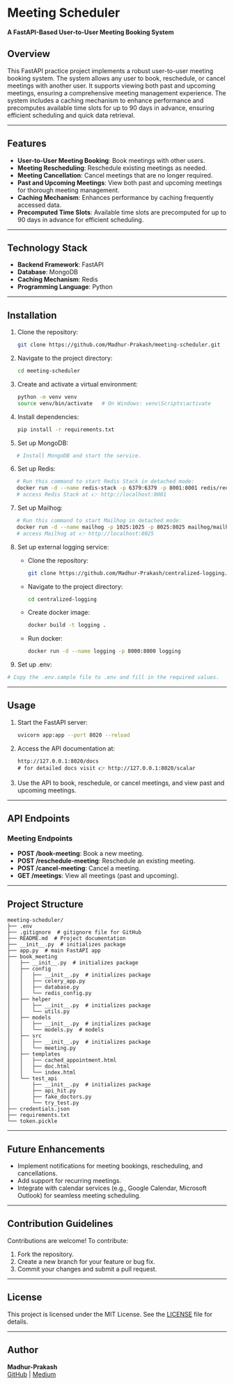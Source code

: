 # Meeting Scheduler

**A FastAPI-Based User-to-User Meeting Booking System**

## Overview
This FastAPI practice project implements a robust user-to-user meeting booking system. The system allows any user to book, reschedule, or cancel meetings with another user. It supports viewing both past and upcoming meetings, ensuring a comprehensive meeting management experience. The system includes a caching mechanism to enhance performance and precomputes available time slots for up to 90 days in advance, ensuring efficient scheduling and quick data retrieval.

---

## Features
- **User-to-User Meeting Booking**: Book meetings with other users.
- **Meeting Rescheduling**: Reschedule existing meetings as needed.
- **Meeting Cancellation**: Cancel meetings that are no longer required.
- **Past and Upcoming Meetings**: View both past and upcoming meetings for thorough meeting management.
- **Caching Mechanism**: Enhances performance by caching frequently accessed data.
- **Precomputed Time Slots**: Available time slots are precomputed for up to 90 days in advance for efficient scheduling.

---

## Technology Stack
- **Backend Framework**: FastAPI
- **Database**: MongoDB
- **Caching Mechanism**: Redis
- **Programming Language**: Python

---

## Installation

1. Clone the repository:
   ```bash
   git clone https://github.com/Madhur-Prakash/meeting-scheduler.git
   ```
2. Navigate to the project directory:
   ```bash
   cd meeting-scheduler
   ```
3. Create and activate a virtual environment:
   ```bash
   python -m venv venv
   source venv/bin/activate   # On Windows: venv\Scripts\activate
   ```
4. Install dependencies:
   ```bash
   pip install -r requirements.txt
   ```
5. Set up MongoDB:
```bash
   # Install MongoDB and start the service.
   ```

6. Set up Redis:
```bash
   # Run this command to start Redis Stack in detached mode:
   docker run -d --name redis-stack -p 6379:6379 -p 8001:8001 redis/redis-stack:latest
   # access Redis Stack at 👉 http://localhost:8001
   ```

7. Set up Mailhog:
```bash
   # Run this command to start Mailhog in detached mode:
   docker run -d --name mailhog -p 1025:1025 -p 8025:8025 mailhog/mailhog
   # access Mailhog at 👉 http://localhost:8025
```

8. Set up external logging service:
   - Clone the repository:
      ```bash
      git clone https://github.com/Madhur-Prakash/centralized-logging.git
      ```
   - Navigate to the project directory:
      ```bash
      cd centralized-logging
      ```
   - Create docker image:
      ```bash
      docker build -t logging .
      ```
   - Run docker:
      ```bash
      docker run -d --name logging -p 8000:8000 logging
      ```

9. Set up .env:

``` bash
# Copy the .env.sample file to .env and fill in the required values.
```
---

## Usage

1. Start the FastAPI server:
   ```bash
   uvicorn app:app --port 8020 --reload
   ```
2. Access the API documentation at:
   ```
   http://127.0.0.1:8020/docs
   # for detailed docs visit 👉 http://127.0.0.1:8020/scalar
   ```
   
3. Use the API to book, reschedule, or cancel meetings, and view past and upcoming meetings.

---

## API Endpoints

### Meeting Endpoints
- **POST /book-meeting**: Book a new meeting.
- **POST /reschedule-meeting**: Reschedule an existing meeting.
- **POST /cancel-meeting**: Cancel a meeting.
- **GET /meetings**: View all meetings (past and upcoming).

---

## Project Structure

```plaintext
meeting-scheduler/
├── .env
├── .gitignore  # gitignore file for GitHub
├── README.md  # Project documentation
├── __init__.py  # initializes package
├── app.py  # main FastAPI app
├── book_meeting
│   ├── __init__.py  # initializes package
│   ├── config
│   │   ├── __init__.py  # initializes package
│   │   ├── celery_app.py
│   │   ├── database.py
│   │   └── redis_config.py
│   ├── helper
│   │   ├── __init__.py  # initializes package
│   │   └── utils.py
│   ├── models
│   │   ├── __init__.py  # initializes package
│   │   └── models.py  # models
│   ├── src
│   │   ├── __init__.py  # initializes package
│   │   └── meeting.py
│   ├── templates
│   │   ├── cached_appointment.html
│   │   ├── doc.html
│   │   └── index.html
│   └── test_api
│       ├── __init__.py  # initializes package
│       ├── api_hit.py
│       ├── fake_doctors.py
│       └── try_test.py
├── credentials.json
├── requirements.txt
└── token.pickle
```

---

## Future Enhancements
- Implement notifications for meeting bookings, rescheduling, and cancellations.
- Add support for recurring meetings.
- Integrate with calendar services (e.g., Google Calendar, Microsoft Outlook) for seamless meeting scheduling.

---

## Contribution Guidelines
Contributions are welcome! To contribute:
1. Fork the repository.
2. Create a new branch for your feature or bug fix.
3. Commit your changes and submit a pull request.

---

## License
This project is licensed under the MIT License. See the [LICENSE](LICENSE.md) file for details.

---

## Author
**Madhur-Prakash**  
[GitHub](https://github.com/Madhur-Prakash) | [Medium](https://medium.com/@madhurprakash2005)